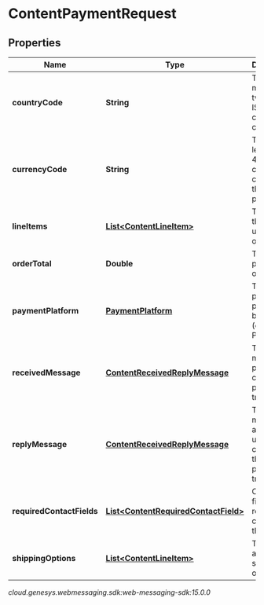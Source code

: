 # ContentPaymentRequest


## Properties

| Name | Type | Description | Notes |
| ------------ | ------------- | ------------- | ------------- |
| **countryCode** | **String** | The merchant's two-letter ISO 3166 country code. |  |
| **currencyCode** | **String** | The three-letter ISO 4217 currency code for the payment. |  |
| **lineItems** | [**List&lt;ContentLineItem&gt;**](ContentLineItem) | The items that make up the order. |  [optional] |
| **orderTotal** | **Double** | The total price of the order. |  |
| **paymentPlatform** | [**PaymentPlatform**](PaymentPlatform) | The payment platform being used (e.g. Apple Pay) |  |
| **receivedMessage** | [**ContentReceivedReplyMessage**](ContentReceivedReplyMessage) | The message prompt to complete a payment transaction. |  [optional] |
| **replyMessage** | [**ContentReceivedReplyMessage**](ContentReceivedReplyMessage) | The reply message after the user has completed the payment transaction. |  [optional] |
| **requiredContactFields** | [**List&lt;ContentRequiredContactField&gt;**](ContentRequiredContactField) | Contact fields required to complete the order. |  [optional] |
| **shippingOptions** | [**List&lt;ContentLineItem&gt;**](ContentLineItem) | The available shipping options. |  [optional] |




_cloud.genesys.webmessaging.sdk:web-messaging-sdk:15.0.0_
